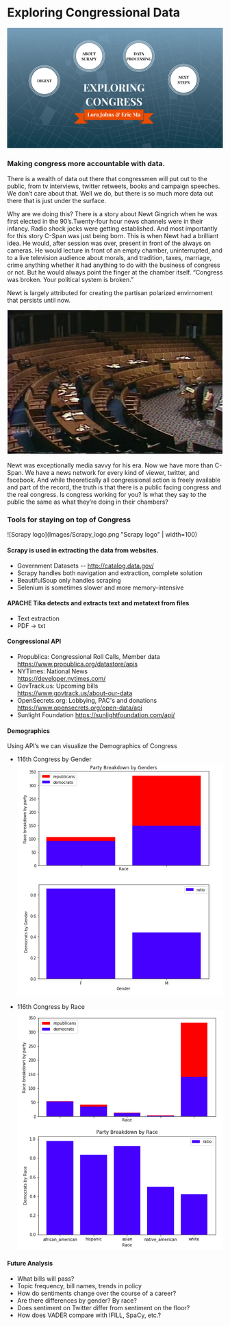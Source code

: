 # Exploring Congressional Data
![Exploring Congressional Data](Images/Title_image.png "Exploring Congressional Data")

### Making congress more accountable with data.

There is a wealth of data out there that congressmen will put out to the public, from tv interviews, twitter retweets, books and campaign speeches. We don’t care about that. Well we do, but there is so much more data out there that is just under the surface.

Why are we doing this? There is a story about Newt Gingrich when he was first elected in the 90’s.Twenty-four hour news channels were in their infancy. Radio shock jocks were getting established. And most importantly for this story C-Span was just being born. This is when Newt had a brilliant idea. He would, after session was over, present in front of the always on cameras. He would lecture in front of an empty chamber, uninterrupted, and to a live television audience about morals, and tradition, taxes, marriage, crime anything whether it had anything to do with the business of congress or not. But he would always point the finger at the chamber itself. “Congress was broken. Your political system is broken.”

Newt is largely attributed for creating the partisan polarized envirnoment that persists until now.

![Newt Gingrich](Images/Newt_Gingrich_empty1-1.jpg "Newt Gingrich")

Newt was exceptionally media savvy for his era. Now we have more than C-Span. We have a news network for every kind of viewer, twitter, and facebook.
And while theoretically all congressional action is freely available and part of the record, the truth is that there is a public facing congress and the real congress. Is congress working for you? Is what they say to the public the same as what they’re doing in their chambers?

### Tools for staying on top of Congress
![Scrapy logo](Images/Scrapy_logo.png "Scrapy logo" | width=100)

#### Scrapy is used in extracting the data from websites.
- Government Datasets
-- http://catalog.data.gov/
- Scrapy handles both navigation and extraction, complete solution
- BeautifulSoup only handles scraping
- Selenium is sometimes slower and more memory-intensive

#### APACHE Tika detects and extracts text and metatext from files
- Text extraction
- PDF -> txt

#### Congressional API
- Propublica: Congressional Roll Calls, Member data   
  https://www.propublica.org/datastore/apis
- NYTimes: National News  
https://developer.nytimes.com/
- GovTrack.us: Upcoming bills  
https://www.govtrack.us/about-our-data
- OpenSecrets.org: Lobbying, PAC's and donations  
https://www.opensecrets.org/open-data/api
- Sunlight Foundation
https://sunlightfoundation.com/api/

#### Demographics
Using API’s we can visualize the Demographics of Congress
- 116th Congress by Gender
![Congress by Gender](Images/Congress_by_Gender.png "Congress by Gender")

- 116th Congress by Race
![Congress by Race](Images/Congress_by_Race.png "Congress by Race")

#### Future Analysis
- What bills will pass?
- Topic frequency, bill names, trends in policy
- How do sentiments change over the course of a career?
- Are there differences by gender? By race?
- Does sentiment on Twitter differ from sentiment on the floor?
- How does VADER compare with IFILL, SpaCy, etc.?
